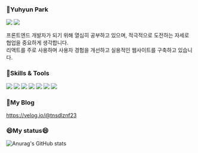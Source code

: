 ### 🌱Yuhyun Park 
<img src="https://img.shields.io/badge/Blog-FF6B6B?style=flat-square&logo=Velog&logoColor=white"/> <img src="https://img.shields.io/badge/tnsdlznf23@naver.com-08BD80?style=flat-square&logo=Mail.Ru&logoColor=white"/>
<p>프론트엔드 개발자가 되기 위해 열심히 공부하고 있으며, 적극적으로 도전하는 자세로 협업을 중요하게 생각합니다.<br/>
리액트를 주로 사용하며 사용자 경험을 개선하고 실용적인 웹사이트를 구축하고 있습니다.

  
  
  

### 🔭Skills & Tools
<img src="https://img.shields.io/badge/HTML5-FF8800?style=flat-square&logo=HTML5&logoColor=white"/> <img src="https://img.shields.io/badge/CSS3-18A5D6?style=flat-square&logo=CSS3&logoColor=white"/> <img src="https://img.shields.io/badge/Javascript-FFBB00?style=flat-square&logo=Javascript&logoColor=white"/> <img src="https://img.shields.io/badge/React-61DAFB?style=flat-square&logo=React&logoColor=white"/> <img src="https://img.shields.io/badge/Node.js-08BD80?style=flat-square&logo=Node.js&logoColor=white"/> <img src="https://img.shields.io/badge/Git-F28834?style=flat-square&logo=Git&logoColor=white"/> <img src="https://img.shields.io/badge/Github-181717?style=flat-square&logo=Github&logoColor=white"/>

### 💬My Blog
https://velog.io/@tnsdlznf23
  
  
### 😄My status😄 
![Anurag's GitHub stats](https://github-readme-stats.vercel.app/api?username=tnsdlznf23&show_icons=true&theme=radical)
<!--




**tnsdlznf23/tnsdlznf23** is a ✨ _special_ ✨ repository because its `README.md` (this file) appears on your GitHub profile.

Here are some ideas to get you started:

- 🔭 I’m currently working on ...
- 🌱 I’m currently learning ...
- 👯 I’m looking to collaborate on ...
- 🤔 I’m looking for help with ...
- 💬 Ask me about ...
- 📫 How to reach me: ...
- 😄 Pronouns: ...
- ⚡ Fun fact: ...
-->

